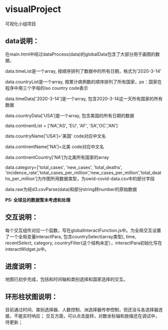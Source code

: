 # visualProject
可视化小组项目
## data说明：

在main.html中经过dataProcess(data)的globalData包含了大部分用于画图的数据，

data.timeList是一个array, 按顺序排列了数据中的所有日期，格式为'2020-3-14'

data.countryList是一个array, 按累计病例数的顺序排列了所有国家，ps：国家在程序中用三个字母的iso country code表示

data.timeData['2020-3-14']是一个array, 包含2020-3-14这一天所有国家的所有数据

data.countryData['USA']是一个array, 包含美国的所有日期的数据

data.continentList = ['NA','AS', 'EU', 'AF', 'SA','OC','AN']

data.countryName['USA']='美国' code对应中文名

data.continentName['NA']=北美 code对应中文名

data.continentCountry['NA']为北美所有国家的array

data.category=['total_cases', 'new_cases', 'total_deaths', 'incidence_rate','total_cases_per_million','new_cases_per_million','total_deaths_per_million']为作图所用数据类型，为owid-covid-data.csv中的部分字段

data.raw为经d3.csvParse(data)和部分string转number的原始数据

**PS: 全球总的数据暂未考虑和处理**

## 交互说明：

每个交互组件对应一个函数，写在globalInteractFunction.js中。为全局交互设置了一个全局变量interactPara, 包含countrySelect(array类型), time, recentSelect, category, countryFilter(这个结构未定），interactPara初始化写在interactWidget.js中。

## 进度说明：
地图已初步完成，包括和时间轴和类别选择和国家选择的交互。

## 环形柱状图说明：
目前通过时间、类别选择器、人数控制、洲选择器传参控制，但还没与各选择器连接，不能实时响应；
交互方面，可以点击旋转，对数坐标轴和放缩还在调试中，待更新；


